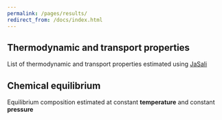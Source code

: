 ```yaml
---
permalink: /pages/results/
redirect_from: /docs/index.html
---
```



<div class="container">
    <h2 class="text-rigth"><b>Thermodynamic and transport properties</b></h2>
    <p class="text-rigth">List of thermodynamic and transport properties estimated using <a href="https://github.com/srebughini/JASALI">JaSali</a></p>
    <h2 class="text-rigth"><b>Chemical equilibrium</b></h2>
    <p class="text-rigth">Equilibrium composition estimated at constant <b>temperature</b> <i class="fa-regular fa-temperature-three-quarters"></i> and constant <b>pressure</b> <i class="fa-regular fa-gauge"></i></p>
    <h1><i class="fa-regular fa-person-digging"></i></h1>

</div>



